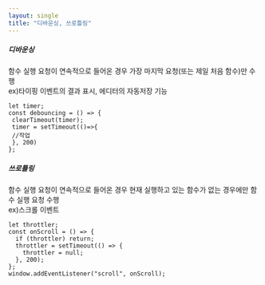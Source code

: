 ```yaml
---
layout: single
title: "디바운싱, 쓰로틀링"
---
```

##### 디바운싱   
함수 실행 요청이 연속적으로 들어온 경우 가장 마지막 요청(또는 제일 처음 함수)만 수행   
ex)타이핑 이벤트의 결과 표시, 에디터의 자동저장 기능   
```
let timer;
const debouncing = () => {
 clearTimeout(timer);
 timer = setTimeout(()=>{
 //작업
 }, 200)
};
```
    
##### 쓰로틀링   
함수 실행 요청이 연속적으로 들어온 경우 현재 실행하고 있는 함수가 없는 경우에만 함수 실행 요청 수행    
ex)스크롤 이벤트   
```
let throttler;
const onScroll = () => {
  if (throttler) return;
  throttler = setTimeout(() => {
    throttler = null;
  }, 200);
};
window.addEventListener("scroll", onScroll);
```